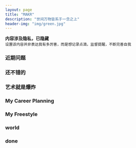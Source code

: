 ```yaml
---
layout: page
title: "MAKR"
description: "世间万物皆系于一念之上"
header-img: "img/green.jpg"
---
```

**内容涉及隐私，已隐藏**  
`设置该内容并非表达我有多厉害，而是想记录点滴，监督提醒，不断完善自我`  
### 近期问题
<!-- - 今晚要买洗发水之类的了 -->
<!-- - 淘宝买衣服，鞋子 -->
<!-- - 过一段时间我的背伤应该好了要开始健身了 -->
<!-- - 注意我的板书问题 -->
<!-- - 买小学1-6年纪的新版书 -->
<!-- - 衣服该洗了 -->
<!-- - 多花时间准备教师资格证 -->
<!-- - 还有未来格局的一些思考 -->
<!-- - 黑芝麻坚果蛋白质枸杞 -->
<!-- - 注意生活习惯的各方面 -->
<!-- - 房间整洁，定期打扫 -->
<!-- - 有时间必须学学炒菜了，但是可能这一年是抽不出精力了 -->
<!-- - 控制情绪吧，冷静，保持清醒 -->
<!-- - 多出去晒太阳，对我有很大的帮助 -->
<!-- - 感觉说话聊天挺重要的，与人相处方面，需要多交朋友 -->
<!-- - 自律 -->
<!-- - 执行力 -->
<!-- - 每天早晨煮两个鸡蛋 -->
<!-- - 五险一金详细了解一下 -->

### 还不错的
<!-- - 慢慢来，我有太多的事情想做了，我怎么甘心只当一名最普通的老师呢 -->
<!-- - 我想做一个附有个性的新时代的老师，有机会的话我可以考研当个大学老师的 -->
<!-- - 期待明天清晨瑟瑟的冷风 -->
<!-- - 作息时间最近控制得相对合理，只是中午午休有所欠缺，午休是很有必要的 -->

### 艺术就是爆炸
<!-- `singer`     `fitness`    `English`   -->
<!-- `dancer`     `author`      `Photoshop` -->

### My Career Planning  
<!-- （设想） -->
<!-- 小学语文老师 -->
<!-- 初中语文老师 -->
<!-- 英语 -->
<!-- 国际汉语老师 -->
<!-- 拉美 -->

### My Freestyle
<!-- - 当你的才华支撑不起你的心境时，需要多领略先贤的灵智（书，电视剧，电影，小说，新闻，时代，人物） -->  
<!-- - 人群喧嚣，我愿心沉大海，静听日月 -->
<!-- - 与时俱进，敢于拥抱新事物，应对新变化 -->
<!-- - 独立思考 -->
<!-- - 谁年轻的时候没有爱过几个渣女 -->
<!-- - 养成良好的习惯，在于不受环境的诱惑，在于高度自信的自律 -->
<!-- - 逃离舒适圈 -->
<!-- - 拒绝拖延症 -->
<!-- - 很多时候选择比努力更重要 -->
<!-- - 大学我荒废了四年，往后余生我要不一样的烟火 -->
<!-- - 复利是世界的第八大奇迹，其威力甚至超过了原子弹 -->
<!-- - 终身学习的时代 -->
<!-- - 要懂得生活 -->
<!-- - 做饭炒菜 -->
<!-- - 朋友 -->
<!-- - 冷静思考分析总结反思 -->
<!-- - 作息时间 -->
<!-- - 执行力 -->
<!-- - 穿搭个人风格，形象 -->
<!-- - 自律 -->
<!-- - 习惯的力量 -->
<!-- - 35岁的中年危机 -->
<!-- - 懂得时间管理，让生活更有条理，你将会更具幸福感 -->
<!-- - 早睡早起，有益身体 -->
<!-- - 心无旁骛，世间万物皆系于一念之上 -->
<!-- - 学一种新事物需要多久，20个小时就够了 -->
<!-- - 就是要释放自己的个性，艺术就是爆炸，无所谓永恒 -->
<!-- - 在擅长的领域做到极致，是普通人为数不多的捷径 -->
<!-- - 人越是活得明白，越是有想做的事情，越是孤独 -->
<!-- - 别让旁人轻易打乱你的生活节奏 -->
<!-- - 深度老龄化社会已经在不经意间来临了 -->
<!-- - 效率很重要，不做低效的勤奋者 -->

### world
<!-- - 国家公布2030年将开始实行每周3休制 -->
<!-- - 虚拟现实的发展VR-AR -->
<!-- - 未来人类出行方式科技的发展很大程度会改变我们的生活方式 -->

### done
<!-- - 健身需要注意了，上次健身拉伤感觉影响还是非常大的，以后一定要注意这方面 -->
